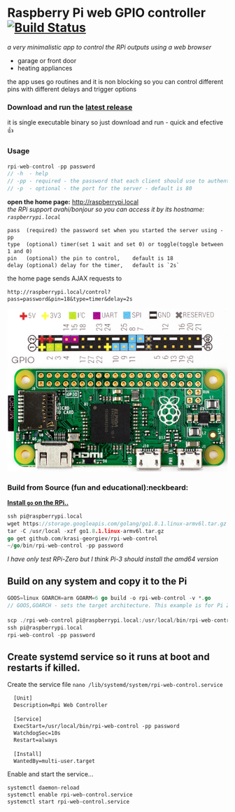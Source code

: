 # Raspberry Pi web GPIO controller [![Build Status](https://api.travis-ci.org/krasi-georgiev/rpi-web-control.svg?branch=master)](https://travis-ci.org/krasi-georgiev/rpi-web-control)
*a very minimalistic app to control the RPi outputs using a web browser*
  * garage or front door
  * heating appliances

  the app uses go routines and it is non blocking so you can control different pins with different delays and trigger options

### Download and run the [latest release](../../releases)
 it is single executable binary so just download and run - quick and efective :thumbsup:

### Usage
   ```go
   rpi-web-control -pp password
   // -h  - help
   // -pp - required - the password that each client should use to authenticate
   // -p  - optional - the port for the server - default is 80
   ```
**open the home page:** http://raspberrypi.local  
*the RPi support avahi/bonjour so you can access it by its hostname: `raspberrypi.local`*
```
pass  (required) the password set when you started the server using -pp  
type  (optional) timer(set 1 wait and set 0) or toggle(toggle between 1 and 0)
pin   (optional) the pin to control,    default is 18
delay (optional) delay for the timer,   default is `2s`
```
the home page sends AJAX requests to  
```
http://raspberrypi.local/control?pass=password&pin=18&type=timer&delay=2s
```

![RPi pinout](/pizeropinout.jpg)

### Build from Source (fun and educational):neckbeard:

  **[Install `go` on the RPi..](https://golang.org/doc/install)**
  ```go
  ssh pi@raspberrypi.local
  wget https://storage.googleapis.com/golang/go1.8.1.linux-armv6l.tar.gz
  tar -C /usr/local -xzf go1.8.1.linux-armv6l.tar.gz
  go get github.com/krasi-georgiev/rpi-web-control
  ~/go/bin/rpi-web-control -pp password
  ```
  *I have only test RPi-Zero but I think Pi-3 should install the amd64 version*


## Build on any system and copy it to the Pi
  ```go
  GOOS=linux GOARCH=arm GOARM=6 go build -o rpi-web-control -v *.go
  // GOOS,GOARCH - sets the target architecture. This example is for Pi Zero

  scp ./rpi-web-control pi@raspberrypi.local:/usr/local/bin/rpi-web-control
  ssh pi@raspberrypi.local
  rpi-web-control -pp password
  ```


## Create systemd service so it runs at boot and restarts if killed.

  Create the service file
  `nano /lib/systemd/system/rpi-web-control.service`

```
  [Unit]
  Description=Rpi Web Controller

  [Service]
  ExecStart=/usr/local/bin/rpi-web-control -pp password
  WatchdogSec=10s
  Restart=always

  [Install]
  WantedBy=multi-user.target
```

 Enable and start the service...

 ```
 systemctl daemon-reload
 systemctl enable rpi-web-control.service
 systemctl start rpi-web-control.service
 ```
